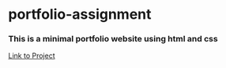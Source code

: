 # portfolio-assignment

### This is a minimal portfolio website using html and css

[Link to Project](https://jesmin-juthi.github.io/portfolio-assignment/)
